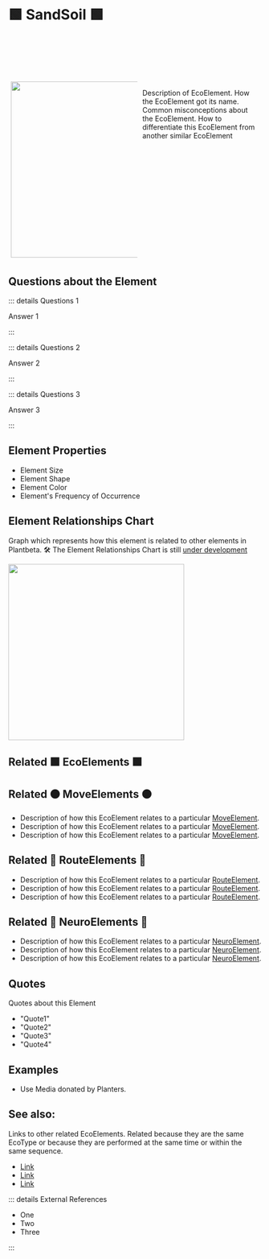 # 🟩  <eco>SandSoil</eco> 🟩


<div style="display: flex; width: %100; margin-top: 100px;">
    <div style="margin: 5px; width: 50%">
        <img height="350" width="350" src="/Eco/EcoImage.png"/>
    </div>
    <div style="margin: 5px; width: 50%">
        <p >Description of <eco>EcoElement</eco>. How the <eco>EcoElement </eco>got its name. Common misconceptions about the <eco>EcoElement</eco>. How to differentiate this <eco>EcoElement </eco>from another similar EcoElement</p>
    </div>
</div>

## Questions about the Element

::: details Questions 1

Answer 1

:::

::: details Questions 2

Answer 2

:::

::: details Questions 3

Answer 3

:::

## Element Properties

- Element Size
- Element Shape
- Element Color
- Element's Frequency of Occurrence

## Element Relationships Chart

Graph which represents how this element is related to other elements in Plantbeta. 
🛠 The Element Relationships Chart is still [under development](/development/ElementRelationshipDiagram)


<img height="350" width="350" src="/DirectedGraph_UndirectedGraph.png"/>

## Related 🟩 <eco>EcoElements </eco>🟩

## Related 🟠 <move>MoveElements </move>🟠
- Description of how this <eco>EcoElement </eco>relates to a particular [<move>MoveElement</move>](/reference/Move/MoveOverview).
- Description of how this <eco>EcoElement </eco>relates to a particular [<move>MoveElement</move>](/reference/Move/MoveOverview).
- Description of how this <eco>EcoElement </eco>relates to a particular [<move>MoveElement</move>](/reference/Move/MoveOverview).


## Related 🔺 <route>RouteElements </route>🔺
- Description of how this <eco>EcoElement </eco>relates to a particular [<route>RouteElement</route>](/reference/Route/RouteOverview).
- Description of how this <eco>EcoElement </eco>relates to a particular [<route>RouteElement</route>](/reference/Route/RouteOverview).
- Description of how this <eco>EcoElement </eco>relates to a particular [<route>RouteElement</route>](/reference/Route/RouteOverview).

## Related 💜 <neuro>NeuroElements</neuro> 💜
- Description of how this <eco>EcoElement </eco>relates to a particular [<neuro>NeuroElement</neuro>](/reference/Neuro/NeuroOverview).
- Description of how this <eco>EcoElement </eco>relates to a particular [<neuro>NeuroElement</neuro>](/reference/Neuro/NeuroOverview).
- Description of how this <eco>EcoElement </eco>relates to a particular [<neuro>NeuroElement</neuro>](/reference/Neuro/NeuroOverview).


## Quotes

Quotes about this Element

- "Quote1"
- "Quote2"
- "Quote3"
- "Quote4"

## Examples

- Use Media donated by Planters. 

## See also:

Links to other related EcoElements. Related because they are the same EcoType or because they are performed at the same time or within the same sequence. 

- [Link]()
- [Link]()
- [Link]()

::: details External References

- One
- Two
- Three

:::

